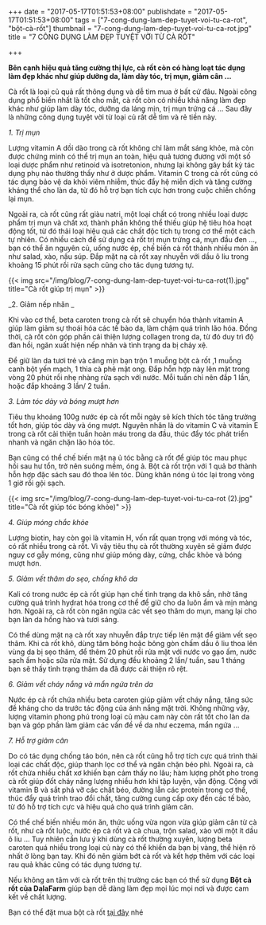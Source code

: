 +++
date = "2017-05-17T01:51:53+08:00"
publishdate = "2017-05-17T01:51:53+08:00"
tags = ["7-cong-dung-lam-dep-tuyet-voi-tu-ca-rot", "bột-cà-rốt"]
thumbnail = "7-cong-dung-lam-dep-tuyet-voi-tu-ca-rot.jpg"
title = "7 CÔNG DỤNG LÀM ĐẸP TUYỆT VỜI TỪ CÀ RỐT"

+++
 
**Bên cạnh hiệu quả tăng cường thị lực, cà rốt còn có hàng loạt tác dụng làm đẹp khác như giúp dưỡng da, làm dày tóc, trị mụn, giảm cân …**

Cà rốt là loại củ quả rất thông dụng và dễ tìm mua ở bất cứ đâu. Ngoài công dụng phổ biến nhất là tốt cho mắt, cà rốt còn có nhiều khả năng làm đẹp khác như giúp làm dày tóc, dưỡng da láng mịn, trị mụn trứng cá ... Sau đây là những công dụng tuyệt vời từ loại củ rất dễ tìm và rẻ tiền này.

_1. Trị mụn_

Lượng vitamin A dồi dào trong cà rốt không chỉ làm mắt sáng khỏe, mà còn được chứng minh có thể trị mụn an toàn, hiệu quả tương đương với một số loại dược phẩm như retinoid và isotretonion, nhưng lại không gây bất kỳ tác dụng phụ nào thường thấy như ở dược phẩm. Vitamin C trong cà rốt cũng có tác dụng bảo vệ da khỏi viêm nhiễm, thúc đẩy hệ miễn dịch và tăng cường kháng thể cho làn da, từ đó hỗ trợ bạn tích cực hơn trong cuộc chiến chống lại mụn.

Ngoài ra, cà rốt cũng rất giàu natri, một loại chất có trong nhiều loại dược phẩm trị mụn và chất xơ, thành phần không thể thiếu giúp hệ tiêu hóa hoạt động tốt, từ đó thải loại hiệu quả các chất độc tích tụ trong cơ thể một cách tự nhiên. Có nhiều cách để sử dụng cà rốt trị mụn trứng cá, mụn đầu đen …, bạn có thể ăn nguyên củ, uống nước ép, chế biến cà rốt thành nhiều món ăn như salad, xào, nấu súp. Đắp mặt nạ cà rốt xay nhuyễn với dầu ô liu trong khoảng 15 phút rồi rửa sạch cũng cho tác dụng tương tự. 

{{< img src="/img/blog/7-cong-dung-lam-dep-tuyet-voi-tu-ca-rot(1).jpg" title="Cà rốt giúp trị mụn" >}}

_2. Giảm nếp nhăn _

Khi vào cơ thể, beta caroten trong cà rốt sẽ chuyển hóa thành vitamin A giúp làm giảm sự thoái hóa các tế bào da, làm chậm quá trình lão hóa. Đồng thời, cà rốt còn góp phần cải thiện lượng collagen trong da, từ đó duy trì độ đàn hồi, ngăn xuất hiện nếp nhăn và tình trạng da bị chảy xệ.

Để giữ làn da tươi trẻ và căng mịn bạn trộn 1 muỗng bột cà rốt ,1 muỗng canh bột yến mạch, 1 thìa cà phê mật ong. Đắp hỗn hợp này lên mặt trong vòng 20 phút rồi nhẹ nhàng rửa sạch với nước. Mỗi tuần chỉ nên đắp 1 lần, hoặc đắp khoảng 3 lần/ 2 tuần.

_3. Làm tóc dày và bóng mượt hơn_

Tiêu thụ khoảng 100g nước ép cà rốt mỗi ngày sẽ kích thích tóc tăng trưởng tốt hơn, giúp tóc dày và óng mượt. Nguyên nhân là do vitamin C và vitamin E trong cà rốt cải thiện tuần hoàn máu trong da đầu, thúc đẩy tóc phát triển nhanh và ngăn chặn lão hóa tóc.

Bạn cũng có thể chế biến mặt nạ ủ tóc bằng cà rốt để giúp tóc mau phục hồi sau hư tổn, trở nên suông mềm, óng ả. Bột cà rốt trộn với 1 quả bơ thành hỗn hợp đặc sách sau đó thoa lên tóc. Dùng khăn nóng ủ tóc lại trong vòng 1 giờ rồi gội sạch.

{{< img src="/img/blog/7-cong-dung-lam-dep-tuyet-voi-tu-ca-rot (2).jpg" title="Cà rốt giúp tóc bóng khỏe)" >}}

 _4. Giúp móng chắc khỏe_

Lượng biotin, hay còn gọi là vitamin H, vốn rất quan trọng với móng và tóc, có rất nhiều trong cà rốt. Vì vậy tiêu thụ cà rốt thường xuyên sẽ giảm được nguy cơ gẫy móng, cũng như giúp móng dày, cứng, chắc khỏe và bóng mượt hơn.

_5. Giảm vết thâm do sẹo, chống khô da_

Kali có trong nước ép cà rốt giúp hạn chế tình trạng da khô sần, nhờ tăng cường quá trình hydrat hóa trong cơ thể để giữ cho da luôn ẩm và mịn màng hơn. Ngoài ra, cà rốt còn ngăn ngừa các vết sẹo thâm do mụn, mang lại cho bạn làn da hồng hào và tươi sáng.

Có thể dùng mặt nạ cà rốt xay nhuyễn đắp trực tiếp lên mặt để giảm vết sẹo thâm. Khi cà rốt khô, dùng tăm bông hoặc bông gòn chấm dầu ô liu thoa lên vùng da bị sẹo thâm, để thêm 20 phút rồi rửa mặt với nước vo gạo ấm, nước sạch ấm hoặc sữa rửa mặt. Sử dụng đều khoảng 2 lần/ tuần, sau 1 tháng bạn sẽ thấy tình trạng thâm da đã được cải thiện rõ rệt.

_6. Giảm vết cháy nắng và mẩn ngứa trên da_

Nước ép cà rốt chứa nhiều beta caroten giúp giảm vết cháy nắng, tăng sức đề kháng cho da trước tác động của ánh nắng mặt trời. Không những vậy, lượng vitamin phong phú trong loại củ màu cam này còn rất tốt cho làn da bạn và góp phần làm giảm các vấn đề về da như eczema, mẩn ngứa ... 

_7. Hỗ trợ giảm cân_

Do có tác dụng chống táo bón, nên cà rốt cũng hỗ trợ tích cực quá trình thải loại các chất độc, giúp thanh lọc cơ thể và ngăn chặn béo phì. Ngoài ra, cà rốt chứa nhiều chất xơ khiến bạn cảm thấy no lâu; hàm lượng phốt pho trong cà rốt giúp đốt cháy năng lượng nhiều hơn khi tập luyện, vận động. Cộng với vitamin B và sắt phá vỡ các chất béo, đường lẫn các protein trong cơ thể, thúc đẩy quá trình trao đổi chất, tăng cường cung cấp oxy đến các tế bào, từ đó hỗ trợ tích cực và hiệu quả cho quá trình giảm cân. 

Có thể chế biến nhiều món ăn, thức uống vừa ngon vừa giúp giảm cân từ cà rốt, như cà rốt luộc, nước ép cà rốt và cà chua, trộn salad, xào với một ít dầu ô liu … Tuy nhiên cần lưu ý khi dùng cà rốt thường xuyên, lượng beta caroten quá nhiều trong loại củ này có thể khiến da bạn bị vàng, thể hiện rõ nhất ở lòng bạn tay. Khi đó nên giảm bớt cà rốt và kết hợp thêm với các loại rau quả khác cũng có tác dụng tương tự.

Nếu không an tâm với cà rốt trên thị trường các bạn có thể sử dụng **Bột cà rốt của DalaFarm** giúp bạn dễ dàng làm đẹp mọi lúc mọi nơi và được cam kết về chất lượng.

Bạn có thể đặt mua bột cà rốt [tại đây](/san-pham/bột-cà-rốt-50g/) nhé
